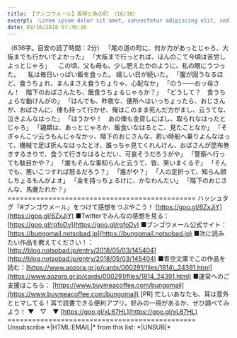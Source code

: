 ```yaml
---
title: 【ブンゴウメール】風琴と魚の町 （16/30）
excerpt: 'Lorem ipsum dolor sit amet, consectetur adipiscing elit, sed do eiusmod tempor incididunt ut labore et dolore magna aliqua. Praesent elementum facilisis leo vel fringilla est ullamcorper eget. At imperdiet dui accumsan sit amet nulla facilisi morbi tempus.'
date: 09/16/2018 07:30:16
---
```


（636字。目安の読了時間：2分） 「尾の道の町に、何か力があっとじゃろ、大阪までも行かいでよかった」 「大阪まで行っとれば、ほんのこて今頃は苦労しよっとじゃろ」 　この頃、父も母も、少し肥えたかのように、私の眼にうつった。 　私は毎日いっぱい飯を食った。 嬉しい日が続いた。 「腹が固うなるほど、食うちょれ、まんまさえ食うちょりゃ、心配なか」 「のう――おッ母さん！　階下のおばさんたち、飯食うちょるじゃろか？」 「どうして？　食うちょらな動けんがの」 「ほんでも、昨夜な、便所へはいっちょったら、おじさんが、おばさんに、俥も持って行かせ、俺はこのまま死んだ方がまし、云うてな、泣きよんなはった」 「ほうかや！　あの俥も金貸しにばし、取られなはったとじゃろ」 「親類は、あっとじゃろか、飯食いなはるとこ、見たことなか」 「そぎゃんこツ云うもんじゃなかッ、階下のおじさんな、若い時船へ乗りよんなはって、機械で足ば折んなはったとオ、誰っちゃ見てくれんけん、おばさんが昆布巻きするきりで、食うて行きなはるとだい、可哀そうだろうがや」 「警察へ行っても駄目かや？」 「誰もそんな事知らんと云うて、皆、笑いまくるぞ」 「そんでも、悪いこつすれば怒るだろう？」 「誰がや？」 「人の足折って、知らん顔しちょるもんがよオ」 「金を持っちょるけに、かなわんたい」 「階下のおじさんな、馬鹿たれか？」 ============================================== ハッシュタグ「#ブンゴウメール」をつけて感想をつぶやこう！ [https://goo.gl/6ZxJiY](https://goo.gl/6ZxJiY) ■Twitterでみんなの感想を見る：[https://goo.gl/rgfoDv](https://goo.gl/rgfoDv) ■ブンゴウメール公式サイト：[https://bungomail.notsobad.jp](https://bungomail.notsobad.jp) ■次に読みたい作品を教えてください！：[http://blog.notsobad.jp/entry/2018/05/03/145404](http://blog.notsobad.jp/entry/2018/05/03/145404) ■青空文庫でこの作品を読む：[https://www.aozora.gr.jp/cards/000291/files/1814\_24391.html](https://www.aozora.gr.jp/cards/000291/files/1814_24391.html) ■運営へのご支援はこちら： [https://www.buymeacoffee.com/bungomail](https://www.buymeacoffee.com/bungomail) \[PR\] 忙しいあなたも、耳は意外とヒマしてる！耳で読書できる便利アプリ。好みの一冊があるか、ぜひ調べてみよう！ ▼　▽　▼ [https://goo.gl/xL67HL](https://goo.gl/xL67HL) ============================================== Unsubscribe \*|HTML:EMAIL|\* from this list: \*|UNSUB|\*